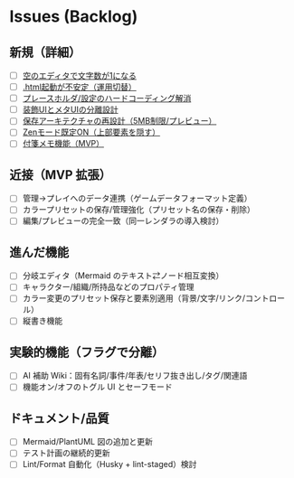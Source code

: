 # Issues (Backlog)

## 新規（詳細）
- [ ] [空のエディタで文字数が1になる](./issues/01-char-count-initial-one.md)
- [ ] [.html起動が不安定（運用切替）](./issues/02-browser-open-unstable.md)
- [ ] [プレースホルダ/設定のハードコーディング解消](./issues/03-config-placeholder-i18n.md)
- [ ] [装飾UIとメタUIの分離設計](./issues/04-format-vs-meta-separation.md)
- [ ] [保存アーキテクチャの再設計（5MB制限/プレビュー）](./issues/05-save-architecture.md)
- [ ] [Zenモード既定ON（上部要素を隠す）](./issues/06-zen-mode-default.md)
- [ ] [付箋メモ機能（MVP）](./issues/07-memos-mvp.md)

## 近接（MVP 拡張）
- [ ] 管理→プレイへのデータ連携（ゲームデータフォーマット定義）
- [ ] カラープリセットの保存/管理強化（プリセット名の保存・削除）
- [ ] 編集/プレビューの完全一致（同一レンダラの導入検討）

## 進んだ機能
- [ ] 分岐エディタ（Mermaid のテキスト⇄ノード相互変換）
- [ ] キャラクター/組織/所持品などのプロパティ管理
- [ ] カラー変更のプリセット保存と要素別適用（背景/文字/リンク/コントロール）
- [ ] 縦書き機能

## 実験的機能（フラグで分離）
- [ ] AI 補助 Wiki：固有名詞/事件/年表/セリフ抜き出し/タグ/関連語
- [ ] 機能オン/オフのトグル UI とセーフモード

## ドキュメント/品質
- [ ] Mermaid/PlantUML 図の追加と更新
- [ ] テスト計画の継続的更新
- [ ] Lint/Format 自動化（Husky + lint-staged）検討
